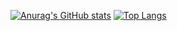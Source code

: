 [![Anurag's GitHub stats](https://github-readme-stats.vercel.app/api?username=Elioking1&theme=midnight-purple)](https://github.com/anuraghazra/github-readme-stats)
[![Top Langs](https://github-readme-stats.vercel.app/api/top-langs/?username=Elioking1&layout=compact&theme=midnight-purple)](https://github.com/anuraghazra/github-readme-stats)
